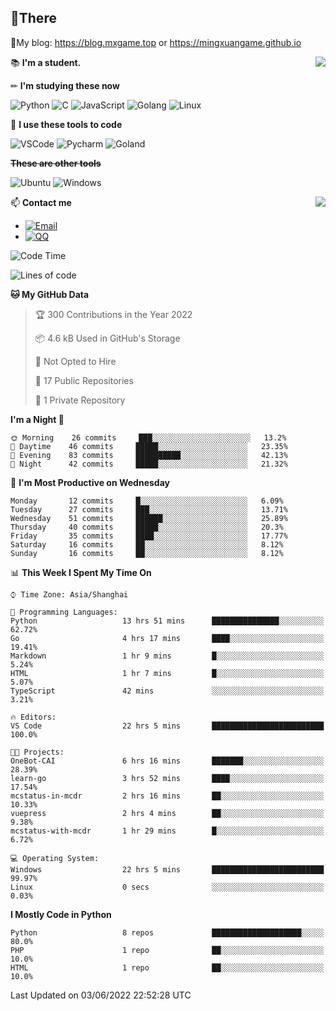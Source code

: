 
## **👏There**

📰My blog: https://blog.mxgame.top or https://mingxuangame.github.io

<img align="right" src="https://github-readme-stats.vercel.app/api/top-langs/?username=MingxuanGame"/>


📚 **I'm a student.**

✏ **I'm studying these now**

![Python](https://img.shields.io/badge/-Python-blue?style=flat-square&logo=Python&logoColor=fff)
![C](https://img.shields.io/badge/-C-585858?style=flat-square&logo=C&logoColor=fff)
![JavaScript](https://img.shields.io/badge/-JavaScript-ffca18?style=flat-square&logo=JavaScript&logoColor=fff)
![Golang](https://img.shields.io/badge/-Go-007d9c?style=flat-square&logo=Go&logoColor=fff)
![Linux](https://img.shields.io/badge/-Linux-black?style=flat-square&logo=Linux&logoColor=fff)

🔨 **I use these tools to code**

![VSCode](https://img.shields.io/badge/-VSCode-blue?style=flat-square&logo=visualstudiocode&logoColor=fff)
![Pycharm](https://img.shields.io/badge/-Pycharm-green?style=flat-square&logo=pycharm&logoColor=fff)
![Goland](https://img.shields.io/badge/-Goland-purple?style=flat-square&logo=goland&logoColor=fff)

 **~~These are other tools~~**

![Ubuntu](https://img.shields.io/badge/-Ubuntu-orange?style=flat-square&logo=Ubuntu&logoColor=fff)
![Windows](https://img.shields.io/badge/-Windows-blue?style=flat-square&logo=Windows&logoColor=fff)

<img align="right" src="https://github-readme-stats.vercel.app/api?username=MingxuanGame" />


📫 **Contact me**

* [![Email](https://img.shields.io/badge/Email-MingxuanGame@outlook.com-1?style=social&logoColor=fff)](mailto:MingxuanGame@outlook.com)
* [![QQ](https://img.shields.io/badge/QQ-1060148379-1?style=social&logoColor=fff)](tencent://AddContact/?fromId=45&fromSubId=1&subcmd=all&uin=1060148379&website=www.oicqzone.com)

<!--START_SECTION:waka-->
![Code Time](http://img.shields.io/badge/Code%20Time-22%20hrs%209%20mins-blue)

![Lines of code](https://img.shields.io/badge/From%20Hello%20World%20I%27ve%20Written-27%20Thousand%20lines%20of%20code-blue)

**🐱 My GitHub Data** 

> 🏆 300 Contributions in the Year 2022
 > 
> 📦 4.6 kB Used in GitHub's Storage 
 > 
> 🚫 Not Opted to Hire
 > 
> 📜 17 Public Repositories 
 > 
> 🔑 1 Private Repository 
 > 
**I'm a Night 🦉** 

```text
🌞 Morning    26 commits     ███░░░░░░░░░░░░░░░░░░░░░░   13.2% 
🌆 Daytime    46 commits     █████░░░░░░░░░░░░░░░░░░░░   23.35% 
🌃 Evening    83 commits     ██████████░░░░░░░░░░░░░░░   42.13% 
🌙 Night      42 commits     █████░░░░░░░░░░░░░░░░░░░░   21.32%

```
📅 **I'm Most Productive on Wednesday** 

```text
Monday       12 commits     █░░░░░░░░░░░░░░░░░░░░░░░░   6.09% 
Tuesday      27 commits     ███░░░░░░░░░░░░░░░░░░░░░░   13.71% 
Wednesday    51 commits     ██████░░░░░░░░░░░░░░░░░░░   25.89% 
Thursday     40 commits     █████░░░░░░░░░░░░░░░░░░░░   20.3% 
Friday       35 commits     ████░░░░░░░░░░░░░░░░░░░░░   17.77% 
Saturday     16 commits     ██░░░░░░░░░░░░░░░░░░░░░░░   8.12% 
Sunday       16 commits     ██░░░░░░░░░░░░░░░░░░░░░░░   8.12%

```


📊 **This Week I Spent My Time On** 

```text
⌚︎ Time Zone: Asia/Shanghai

💬 Programming Languages: 
Python                   13 hrs 51 mins      ███████████████░░░░░░░░░░   62.72% 
Go                       4 hrs 17 mins       ████░░░░░░░░░░░░░░░░░░░░░   19.41% 
Markdown                 1 hr 9 mins         █░░░░░░░░░░░░░░░░░░░░░░░░   5.24% 
HTML                     1 hr 7 mins         █░░░░░░░░░░░░░░░░░░░░░░░░   5.07% 
TypeScript               42 mins             ░░░░░░░░░░░░░░░░░░░░░░░░░   3.21%

🔥 Editors: 
VS Code                  22 hrs 5 mins       █████████████████████████   100.0%

🐱‍💻 Projects: 
OneBot-CAI               6 hrs 16 mins       ███████░░░░░░░░░░░░░░░░░░   28.39% 
learn-go                 3 hrs 52 mins       ████░░░░░░░░░░░░░░░░░░░░░   17.54% 
mcstatus-in-mcdr         2 hrs 16 mins       ██░░░░░░░░░░░░░░░░░░░░░░░   10.33% 
vuepress                 2 hrs 4 mins        ██░░░░░░░░░░░░░░░░░░░░░░░   9.38% 
mcstatus-with-mcdr       1 hr 29 mins        █░░░░░░░░░░░░░░░░░░░░░░░░   6.72%

💻 Operating System: 
Windows                  22 hrs 5 mins       █████████████████████████   99.97% 
Linux                    0 secs              ░░░░░░░░░░░░░░░░░░░░░░░░░   0.03%

```

**I Mostly Code in Python** 

```text
Python                   8 repos             ████████████████████░░░░░   80.0% 
PHP                      1 repo              ██░░░░░░░░░░░░░░░░░░░░░░░   10.0% 
HTML                     1 repo              ██░░░░░░░░░░░░░░░░░░░░░░░   10.0%

```



 Last Updated on 03/06/2022 22:52:28 UTC
<!--END_SECTION:waka-->
